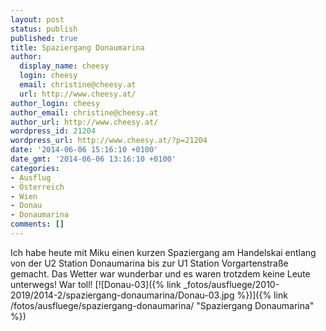 ```yaml
---
layout: post
status: publish
published: true
title: Spaziergang Donaumarina
author:
  display_name: cheesy
  login: cheesy
  email: christine@cheesy.at
  url: http://www.cheesy.at/
author_login: cheesy
author_email: christine@cheesy.at
author_url: http://www.cheesy.at/
wordpress_id: 21204
wordpress_url: http://www.cheesy.at/?p=21204
date: '2014-06-06 15:16:10 +0100'
date_gmt: '2014-06-06 13:16:10 +0100'
categories:
- Ausflug
- Österreich
- Wien
- Donau
- Donaumarina
comments: []
---
```

Ich habe heute mit Miku einen kurzen Spaziergang am Handelskai entlang von der U2 Station Donaumarina bis zur U1 Station Vorgartenstraße gemacht. Das Wetter war wunderbar und es waren trotzdem keine Leute unterwegs! War toll!
[![Donau-03]({% link _fotos/ausfluege/2010-2019/2014-2/spaziergang-donaumarina/Donau-03.jpg %})]({% link /fotos/ausfluege/spaziergang-donaumarina/ "Spaziergang Donaumarina" %})
